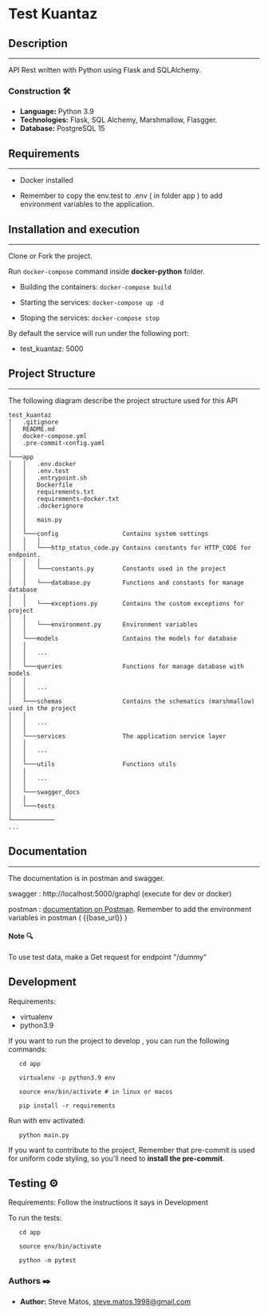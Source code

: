 # Test Kuantaz

## Description
---
API Rest written with Python using Flask and SQLAlchemy.

### Construction 🛠️
* **Language:** Python 3.9
* **Technologies:** Flask, SQL Alchemy, Marshmallow, Flasgger.
* **Database:** PostgreSQL 15

## Requirements
---
- Docker installed

- Remember to copy the env.test to .env ( in folder app ) to add environment variables to the application.

## Installation and execution
---
Clone or Fork the project.

Run ```docker-compose``` command inside **docker-python** folder.

* Building the containers: ```docker-compose build```

* Starting the services: ```docker-compose up -d```

* Stoping the services: ```docker-compose stop```

By default the service will run under the following port:
- test_kuantaz: 5000

## Project Structure
---
The following diagram describe the project structure used for this API
```
test_kuantaz
│   .gitignore
│   README.md
│   docker-compose.yml
│   .pre-commit-config.yaml
│
└───app
│   │   .env.docker
│   │   .env.test
│   │   .entrypoint.sh
│   │   Dockerfile
│   │   requirements.txt
│   │   requirements-docker.txt
│   │   .dockerignore
│   │
│   │   main.py
│   │
│   └───config                  Contains system settings
│   │   │
│   │   └───http_status_code.py Contains constants for HTTP_CODE for endpoint.
│   │   │
│   │   └───constants.py        Constants used in the project
│   │
│   │   └───database.py         Functions and constants for manage database
│   │
│   │   └───exceptions.py       Contains the custom exceptions for project
│   │
│   │   └───environment.py      Environment variables
│   │
│   └───models                  Contains the models for database
│   │
│   │   ...
│   │
│   └───queries                 Functions for manage database with models
│   │
│   │   ...
│   │
│   └───schemas                 Contains the schematics (marshmallow) used in the project
│   │
│   │   ...
│   │
│   └───services                The application service layer
│   │
│   │   ...
│   │
│   └───utils                   Functions utils
│   │
│   │   ...
│   │
│   └───swagger_docs
│   │
│   └───tests
│
└────────────
...

```

## Documentation
---

The documentation is in postman and swagger.

swagger : http://localhost:5000/graphql (execute for dev or docker)

postman : [documentation on Postman](documentation/test_kuantaz.postman_collection.json). Remember to add the environment variables in postman ( {{base_url}} )


#### Note 🔍
To use test data, make a Get request for endpoint "/dummy"

## Development

Requirements:
- virtualenv
- python3.9

If you want to run the project to develop , you can run the following commands:
```shell
   cd app

   virtualenv -p python3.9 env

   source env/bin/activate # in linux or macos

   pip install -r requirements
```

Run with env activated:

```shell
   python main.py
```

If you want to contribute to the project, Remember that pre-commit is used for uniform code styling, so you'll need to **install the pre-commit**.

## Testing ⚙️

Requirements: Follow the instructions it says in Development

To run the tests:

```shell
   cd app

   source env/bin/activate

   python -m pytest
```

### Authors ✒️

* **Author:** Steve Matos, <steve.matos.1998@gmail.com>
